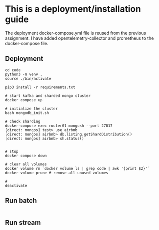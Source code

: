 # This is a deployment/installation guide

The deployment docker-compose.yml file is reused from the previous assignment. I have added opentelemetry-collector and prometheus to the docker-compose file.

## Deployment
```
cd code
python3 -m venv .
source ./bin/activate

pip3 install -r requirements.txt

# start kafka and sharded mongo cluster
docker compose up

# initialize the cluster
bash mongodb_init.sh

# check sharding
docker-compose exec router01 mongosh --port 27017
[direct: mongos] test> use airbnb
[direct: mongos] airbnb> db.listing.getShardDistribution() 
[direct: mongos] airbnb> sh.status()


# stop
docker compose down

# clear all volumes
docker volume rm `docker volume ls | grep code | awk '{print $2}'`
docker volume prune # remove all unused volumes

#
deactivate
```

## Run batch
```

```

## Run stream
```
```